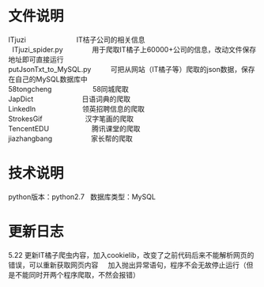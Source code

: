 文件说明
=========
ITjuzi                          IT桔子公司的相关信息<br>
    ITjuzi_spider.py                用于爬取IT橘子上60000+公司的信息，改动文件保存地址即可直接运行<br>
    putJsonTxt_to_MySQL.py          可把从网站（IT橘子等）爬取的json数据，保存在自己的MySQL数据库中<br>
58tongcheng                     58同城爬取<br>
JapDict                         日语词典的爬取<br>
Linkedln                        领英招聘信息的爬取<br>
StrokesGif                      汉字笔画的爬取<br>
TencentEDU                      腾讯课堂的爬取<br>
jiazhangbang                    家长帮的爬取<br>

技术说明
=========
python版本：python2.7   数据库类型：MySQL


更新日志
======
5.22 更新IT橘子爬虫内容，加入cookielib，改变了之前代码后来不能解析网页的错误，可以重新获取网页内容
     加入抛出异常语句，程序不会无故停止运行（但是不能同时开两个程序爬取，不然会报错）
     
     
     
